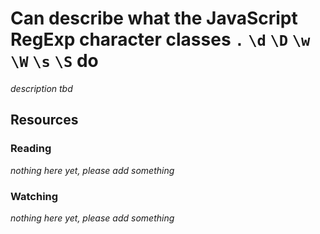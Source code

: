 # Can describe what the JavaScript RegExp character classes `.` `\d` `\D` `\w` `\W` `\s` `\S` do

_description tbd_

## Resources

### Reading

_nothing here yet, please add something_

### Watching

_nothing here yet, please add something_
